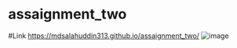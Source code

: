 # assaignment_two
#Link https://mdsalahuddin313.github.io/assaignment_two/
![image](https://user-images.githubusercontent.com/61304614/116417056-c0cc3c80-a85c-11eb-9da8-ca0186d5952e.png)
